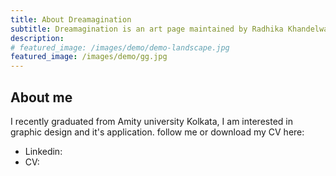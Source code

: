 ```yaml
---
title: About Dreamagination
subtitle: Dreamagination is an art page maintained by Radhika Khandelwal.
description: 
# featured_image: /images/demo/demo-landscape.jpg
featured_image: /images/demo/gg.jpg
---
```


<!-- ![](/images/demo/gg.jpg) -->

## About me

I recently graduated from Amity university Kolkata, I am interested in graphic design and it's application. 
follow me or download my CV here:

* Linkedin:
* CV: 

<!-- We've packed Duet full of powerful features to help showcase your work:

* Beautiful, minimal design
* Two-column masonry grid layout
* Responsive – works perfectly on all devices
* Portfolio post type
* Blog with pagination
* Sleek Ajax navigation and page transitions
* Unique 'gallery' feature for image grids and carousels
* Built-in contact form with Formspree integration
* Full markdown support and code highlighting
* Social media icons
* Fast page rendering
* Built with SEO best practices in mind
* Customize everything – colors, spacing, fonts, sizes etc. – via a simple settings file
* Works with GitHub Pages
* Updated and supported by the developers

## Get Duet

Duet is created and supported by [Jekyll Themes](https://jekyllthemes.io), and is available for $29.

<a href="https://jekyllthemes.io/theme/duet-portfolio-jekyll-theme" class="button button--large">Get This Theme</a> -->